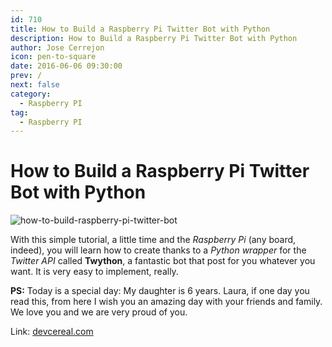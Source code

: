 ```yaml
---
id: 710
title: How to Build a Raspberry Pi Twitter Bot with Python
description: How to Build a Raspberry Pi Twitter Bot with Python
author: Jose Cerrejon
icon: pen-to-square
date: 2016-06-06 09:30:00
prev: /
next: false
category:
  - Raspberry PI
tag:
  - Raspberry PI
---
```


# How to Build a Raspberry Pi Twitter Bot with Python

![how-to-build-raspberry-pi-twitter-bot](/images/2016/06/how-to-build-raspberry-pi-twitter-bot.png)

With this simple tutorial, a little time and the *Raspberry Pi* (any board, indeed), you will learn how to create thanks to a *Python wrapper* for the *Twitter API* called **Twython**, a fantastic bot that post for you whatever you want. It is very easy to implement, really.

**PS:** Today is a special day: My daughter is 6 years. Laura, if one day you read this, from here I wish you an amazing day with your friends and family. We love you and we are very proud of you.

Link: [devcereal.com](https://devcereal.com/how-to-build-raspberry-pi-twitter-bot-python/)